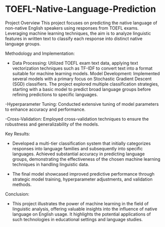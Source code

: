 # TOEFL-Native-Language-Prediction
Project Overview
This project focuses on predicting the native language of non-native English speakers using responses from TOEFL exams. Leveraging machine learning techniques, the aim is to analyze linguistic features in written text to classify each response into distinct native language groups.

Methodology and Implementation:
- Data Processing: Utilized TOEFL exam text data, applying text vectorization techniques such as TF-IDF to convert text into a format suitable for machine learning models.
Model Development: Implemented several models with a primary focus on Stochastic Gradient Descent (SGD) classifiers. The project explored multiple classification strategies, starting with a basic model to predict broad language groups before refining predictions to specific languages.

-Hyperparameter Tuning: Conducted extensive tuning of model parameters to enhance accuracy and performance.

-Cross-Validation: Employed cross-validation techniques to ensure the robustness and generalizability of the models.

Key Results:
- Developed a multi-tier classification system that initially categorizes responses into language families and subsequently into specific languages.
Achieved substantial accuracy in predicting language groups, demonstrating the effectiveness of the chosen machine learning techniques in handling linguistic data.

- The final model showcased improved predictive performance through strategic model training, hyperparameter adjustments, and validation methods.

Conclusion:
- This project illustrates the power of machine learning in the field of linguistic analysis, offering valuable insights into the influence of native language on English usage. It highlights the potential applications of such technologies in educational settings and language studies.
